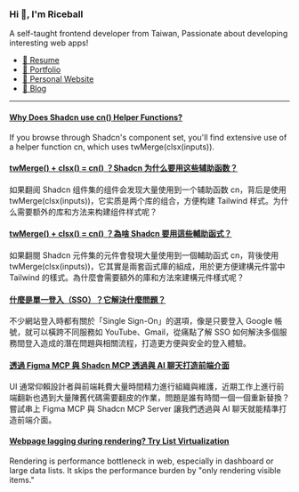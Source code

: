 <h3 >Hi 👋, I'm Riceball</h3>
<p>A self-taught frontend developer from Taiwan, Passionate about developing interesting web apps!</p>

- [📜 Resume](https://weweweb.pages.dev/en/resume/)
- [💼 Portfolio](https://weweweb.pages.dev/en/work/)
- [🏡 Personal Website](https://weweweb.pages.dev/en/)
- [📝 Blog](https://www.webdong.dev/en/)
---

<!--START_SECTION:feed-->
#### [Why Does Shadcn use cn() Helper Functions?](https:&#x2F;&#x2F;www.webdong.dev&#x2F;en&#x2F;post&#x2F;tailwind-merge-and-clsx-in-shadcn&#x2F;) 
If you browse through Shadcn&#39;s component set, you&#39;ll find extensive use of a helper function cn, which uses twMerge(clsx(inputs)).
#### [twMerge() + clsx() &#x3D; cn() ？Shadcn 为什么要用这些辅助函数？](https:&#x2F;&#x2F;www.webdong.dev&#x2F;zh-cn&#x2F;post&#x2F;tailwind-merge-and-clsx-in-shadcn&#x2F;) 
如果翻阅 Shadcn 组件集的组件会发现大量使用到一个辅助函数 cn，背后是使用 twMerge(clsx(inputs))，它实质是两个库的组合，方便构建 Tailwind 样式。为什么需要额外的库和方法来构建组件样式呢？
#### [twMerge() + clsx() &#x3D; cn() ？為啥 Shadcn 要用這些輔助函式？](https:&#x2F;&#x2F;www.webdong.dev&#x2F;zh-tw&#x2F;post&#x2F;tailwind-merge-and-clsx-in-shadcn&#x2F;) 
如果翻閱 Shadcn 元件集的元件會發現大量使用到一個輔助函式 cn，背後使用 twMerge(clsx(inputs))，它其實是兩套函式庫的組成，用於更方便建構元件當中 Tailwind 的樣式。為什麼會需要額外的庫和方法來建構元件樣式呢？
#### [什麼是單一登入（SSO）？它解決什麼問題？](https:&#x2F;&#x2F;www.webdong.dev&#x2F;zh-tw&#x2F;post&#x2F;what-is-sso&#x2F;) 
不少網站登入時都有關於「Single Sign-On」的選項，像是只要登入 Google 帳號，就可以橫跨不同服務如 YouTube、Gmail，從痛點了解 SSO 如何解決多個服務間登入造成的潛在問題與相關流程，打造更方便與安全的登入體驗。
#### [透過 Figma MCP 與 Shadcn MCP 透過與 AI 聊天打造前端介面](https:&#x2F;&#x2F;www.webdong.dev&#x2F;zh-tw&#x2F;post&#x2F;integrate-figmamcp-and-shadcnmcp&#x2F;) 
UI 通常仰賴設計者與前端耗費大量時間精力進行組織與維護，近期工作上進行前端翻新也遇到大量陳舊代碼需要翻皮的作業，問題是誰有時間一個一個重新替換？嘗試串上 Figma MCP 與 Shadcn MCP Server 讓我們透過與 AI 聊天就能精準打造前端介面。
#### [Webpage lagging during rendering? Try List Virtualization](https:&#x2F;&#x2F;www.webdong.dev&#x2F;en&#x2F;post&#x2F;list-virtualization-pattern&#x2F;) 
Rendering is performance bottleneck in web, especially in dashboard or large data lists. It skips the performance burden by &quot;only rendering visible items.&quot;
<!--END_SECTION:feed-->

